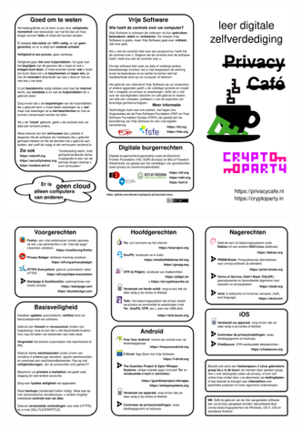 <style scoped> p { text-align: center; } </style>

![](cryptoparty-privacycafe-menu-cover-nl.web.svg)

![](cryptoparty-privacycafe-menu-inside-nl.web.svg)
